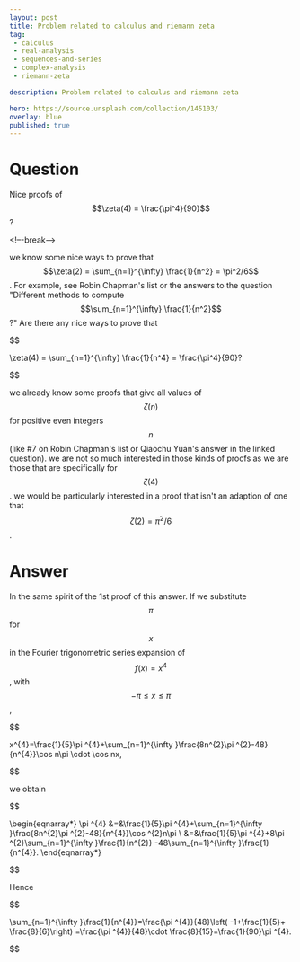 ```yaml
---
layout: post
title: Problem related to calculus and riemann zeta
tag:
 - calculus
 - real-analysis
 - sequences-and-series
 - complex-analysis
 - riemann-zeta

description: Problem related to calculus and riemann zeta

hero: https://source.unsplash.com/collection/145103/
overlay: blue 
published: true
---
```


# Question 

Nice proofs of $$\zeta(4) = \frac{\pi^4}{90}$$?

<!–-break-–>


we know some nice ways to prove that $$\zeta(2) = \sum_{n=1}^{\infty} \frac{1}{n^2} = \pi^2/6$$.  For example, see Robin Chapman's list or the answers to the question "Different methods to compute $$\sum_{n=1}^{\infty} \frac{1}{n^2}$$?"
Are there any nice ways to prove that 

$$

\zeta(4) = \sum_{n=1}^{\infty} \frac{1}{n^4} = \frac{\pi^4}{90}?

$$


we already know some proofs that give all values of $$\zeta(n)$$ for positive even integers $$n$$ (like #7 on Robin Chapman's list or Qiaochu Yuan's answer in the linked question).  we are  not so much interested in those kinds of proofs as we are  those that are specifically for $$\zeta(4)$$.
we would be particularly interested in a proof that isn't an adaption of one that $$\zeta(2) = \pi^2/6$$.

# Answer 


In the same spirit of the 1st proof of this answer. If we substitute  $$\pi $$ for $$ x $$ in the Fourier trigonometric series expansion of $$%
f(x)=x^{4}$$, with $$-\pi \leq x\leq \pi $$, 


$$

x^{4}=\frac{1}{5}\pi ^{4}+\sum_{n=1}^{\infty }\frac{8n^{2}\pi ^{2}-48}{n^{4}}\cos n\pi \cdot \cos nx,

$$


we obtain


$$

\begin{eqnarray*}
\pi ^{4} &=&\frac{1}{5}\pi ^{4}+\sum_{n=1}^{\infty }\frac{8n^{2}\pi ^{2}-48}{n^{4}}\cos ^{2}n\pi  \\
 &=&\frac{1}{5}\pi ^{4}+8\pi ^{2}\sum_{n=1}^{\infty }\frac{1}{n^{2}}
-48\sum_{n=1}^{\infty }\frac{1}{n^{4}}.
\end{eqnarray*}

$$


Hence


$$

\sum_{n=1}^{\infty }\frac{1}{n^{4}}=\frac{\pi ^{4}}{48}\left( -1+\frac{1}{5}+
\frac{8}{6}\right) =\frac{\pi ^{4}}{48}\cdot \frac{8}{15}=\frac{1}{90}\pi
^{4}.

$$



